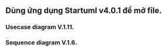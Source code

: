 ## Dùng ứng dụng Startuml v4.0.1 để mở file.
### Usecase diagram V.1.11.
### Sequence diagram V.1.6.